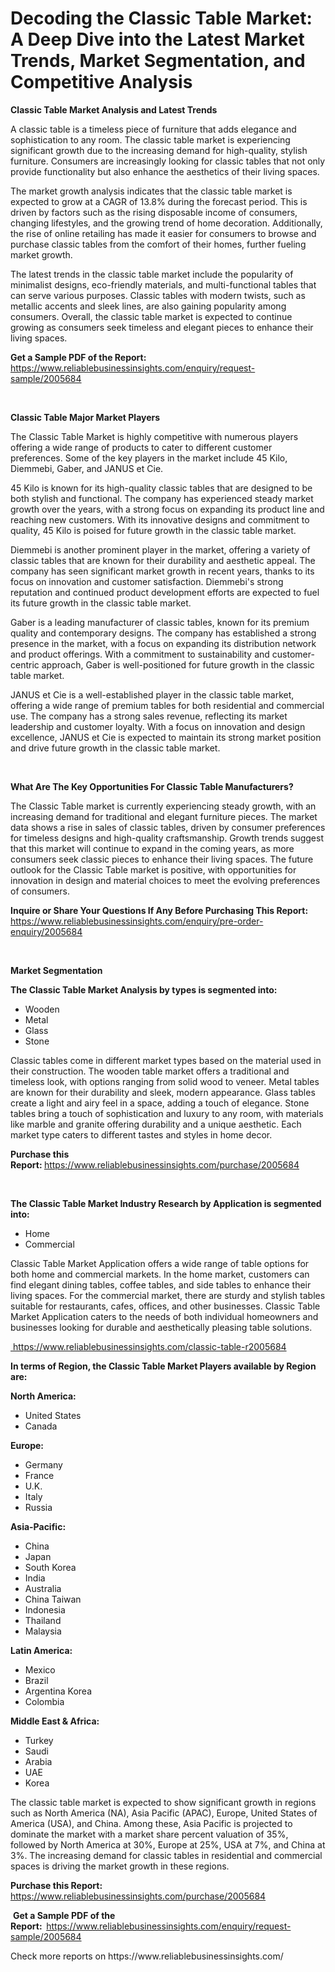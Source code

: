 <p><h1>Decoding the Classic Table Market: A Deep Dive into the Latest Market Trends, Market Segmentation, and Competitive Analysis</h1></p><p><strong>Classic Table Market Analysis and Latest Trends</strong></p>
<p><p>A classic table is a timeless piece of furniture that adds elegance and sophistication to any room. The classic table market is experiencing significant growth due to the increasing demand for high-quality, stylish furniture. Consumers are increasingly looking for classic tables that not only provide functionality but also enhance the aesthetics of their living spaces.</p><p>The market growth analysis indicates that the classic table market is expected to grow at a CAGR of 13.8% during the forecast period. This is driven by factors such as the rising disposable income of consumers, changing lifestyles, and the growing trend of home decoration. Additionally, the rise of online retailing has made it easier for consumers to browse and purchase classic tables from the comfort of their homes, further fueling market growth.</p><p>The latest trends in the classic table market include the popularity of minimalist designs, eco-friendly materials, and multi-functional tables that can serve various purposes. Classic tables with modern twists, such as metallic accents and sleek lines, are also gaining popularity among consumers. Overall, the classic table market is expected to continue growing as consumers seek timeless and elegant pieces to enhance their living spaces.</p></p>
<p><strong>Get a Sample PDF of the Report:&nbsp;</strong> <a href="https://www.reliablebusinessinsights.com/enquiry/request-sample/2005684">https://www.reliablebusinessinsights.com/enquiry/request-sample/2005684</a></p>
<p>&nbsp;</p>
<p><strong>Classic Table Major Market Players</strong></p>
<p><p>The Classic Table Market is highly competitive with numerous players offering a wide range of products to cater to different customer preferences. Some of the key players in the market include 45 Kilo, Diemmebi, Gaber, and JANUS et Cie.</p><p>45 Kilo is known for its high-quality classic tables that are designed to be both stylish and functional. The company has experienced steady market growth over the years, with a strong focus on expanding its product line and reaching new customers. With its innovative designs and commitment to quality, 45 Kilo is poised for future growth in the classic table market.</p><p>Diemmebi is another prominent player in the market, offering a variety of classic tables that are known for their durability and aesthetic appeal. The company has seen significant market growth in recent years, thanks to its focus on innovation and customer satisfaction. Diemmebi's strong reputation and continued product development efforts are expected to fuel its future growth in the classic table market.</p><p>Gaber is a leading manufacturer of classic tables, known for its premium quality and contemporary designs. The company has established a strong presence in the market, with a focus on expanding its distribution network and product offerings. With a commitment to sustainability and customer-centric approach, Gaber is well-positioned for future growth in the classic table market.</p><p>JANUS et Cie is a well-established player in the classic table market, offering a wide range of premium tables for both residential and commercial use. The company has a strong sales revenue, reflecting its market leadership and customer loyalty. With a focus on innovation and design excellence, JANUS et Cie is expected to maintain its strong market position and drive future growth in the classic table market.</p></p>
<p>&nbsp;</p>
<p><strong>What Are The Key Opportunities For Classic Table Manufacturers?</strong></p>
<p><p>The Classic Table market is currently experiencing steady growth, with an increasing demand for traditional and elegant furniture pieces. The market data shows a rise in sales of classic tables, driven by consumer preferences for timeless designs and high-quality craftsmanship. Growth trends suggest that this market will continue to expand in the coming years, as more consumers seek classic pieces to enhance their living spaces. The future outlook for the Classic Table market is positive, with opportunities for innovation in design and material choices to meet the evolving preferences of consumers.</p></p>
<p><strong>Inquire or Share Your Questions If Any Before Purchasing This Report:</strong> <a href="https://www.reliablebusinessinsights.com/enquiry/pre-order-enquiry/2005684">https://www.reliablebusinessinsights.com/enquiry/pre-order-enquiry/2005684</a></p>
<p>&nbsp;</p>
<p><strong>Market Segmentation</strong></p>
<p><strong>The Classic Table Market Analysis by types is segmented into:</strong></p>
<p><ul><li>Wooden</li><li>Metal</li><li>Glass</li><li>Stone</li></ul></p>
<p><p>Classic tables come in different market types based on the material used in their construction. The wooden table market offers a traditional and timeless look, with options ranging from solid wood to veneer. Metal tables are known for their durability and sleek, modern appearance. Glass tables create a light and airy feel in a space, adding a touch of elegance. Stone tables bring a touch of sophistication and luxury to any room, with materials like marble and granite offering durability and a unique aesthetic. Each market type caters to different tastes and styles in home decor.</p></p>
<p><strong>Purchase this Report:&nbsp;</strong><a href="https://www.reliablebusinessinsights.com/purchase/2005684">https://www.reliablebusinessinsights.com/purchase/2005684</a></p>
<p>&nbsp;</p>
<p><strong>The Classic Table Market Industry Research by Application is segmented into:</strong></p>
<p><ul><li>Home</li><li>Commercial</li></ul></p>
<p><p>Classic Table Market Application offers a wide range of table options for both home and commercial markets. In the home market, customers can find elegant dining tables, coffee tables, and side tables to enhance their living spaces. For the commercial market, there are sturdy and stylish tables suitable for restaurants, cafes, offices, and other businesses. Classic Table Market Application caters to the needs of both individual homeowners and businesses looking for durable and aesthetically pleasing table solutions.</p></p>
<p><a href="https://www.reliablebusinessinsights.com/classic-table-r2005684">&nbsp;https://www.reliablebusinessinsights.com/classic-table-r2005684</a></p>
<p><strong>In terms of Region, the Classic Table Market Players available by Region are:</strong></p>
<p>
    <p> <strong> North America: </strong>
        <ul>
            <li>United States</li>
            <li>Canada</li>
        </ul>
        </p> 
    <p> <strong> Europe: </strong>
        <ul>
            <li>Germany</li>
            <li>France</li>
            <li>U.K.</li>
            <li>Italy</li>
            <li>Russia</li>
        </ul>
        </p> 
    <p> <strong> Asia-Pacific: </strong>
        <ul>
            <li>China</li>
            <li>Japan</li>
            <li>South Korea</li>
            <li>India</li>
            <li>Australia</li>
            <li>China Taiwan</li>
            <li>Indonesia</li>
            <li>Thailand</li>
            <li>Malaysia</li>
        </ul>
        </p> 
    <p> <strong> Latin America: </strong>
        <ul>
            <li>Mexico</li>
            <li>Brazil</li>
            <li>Argentina Korea</li>
            <li>Colombia</li>
        </ul>
        </p> 
    <p> <strong> Middle East & Africa: </strong>
        <ul>
            <li>Turkey</li>
            <li>Saudi</li>
            <li>Arabia</li>
            <li>UAE</li>
            <li>Korea</li>
        </ul>
    </p>
    </p>
<p><p>The classic table market is expected to show significant growth in regions such as North America (NA), Asia Pacific (APAC), Europe, United States of America (USA), and China. Among these, Asia Pacific is projected to dominate the market with a market share percent valuation of 35%, followed by North America at 30%, Europe at 25%, USA at 7%, and China at 3%. The increasing demand for classic tables in residential and commercial spaces is driving the market growth in these regions.</p></p>
<p><strong>Purchase this Report: </strong><a href="https://www.reliablebusinessinsights.com/purchase/2005684">https://www.reliablebusinessinsights.com/purchase/2005684</a></p>
<p>&nbsp;<strong>Get a Sample PDF of the Report:&nbsp;&nbsp;</strong><a href="https://www.reliablebusinessinsights.com/enquiry/request-sample/2005684">https://www.reliablebusinessinsights.com/enquiry/request-sample/2005684</a></p>
<p><strong></strong></p>
<p>Check more reports on https://www.reliablebusinessinsights.com/</p>